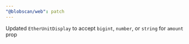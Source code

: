 ```yaml
---
"@blobscan/web": patch
---
```


Updated `EtherUnitDisplay` to accept `bigint`, `number`, or `string` for `amount` prop
